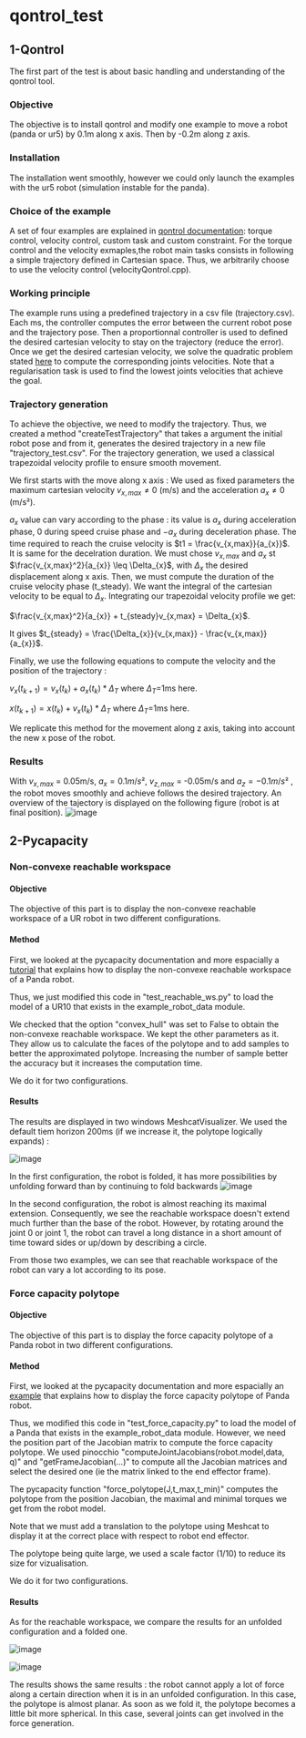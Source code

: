 # qontrol_test

## 1-Qontrol

The first part of the test is about basic handling and understanding of the qontrol tool.

### Objective

The objective is to install qontrol and modify one example to move a robot (panda or ur5) by 0.1m along x axis.
Then by -0.2m along z axis.

### Installation

The installation went smoothly, however we could only launch the examples with the ur5 robot (simulation instable for the panda).

### Choice of the example

A set of four examples are explained in [qontrol documentation](https://auctus-team.gitlabpages.inria.fr/components/control/qontrol/md_doc_b-examples_intro.html): torque control, velocity control, custom task and custom constraint.
For the torque control and the velocity exmaples,the robot main tasks consists in following a simple trajectory defined in Cartesian space.
Thus, we arbitrarily choose to use the velocity control (velocityQontrol.cpp). 

### Working principle

The example runs using a predefined trajectory in a csv file (trajectory.csv). Each ms, the controller computes the error between the current robot pose and the trajectory pose. Then a proportionnal controller is used to defined the desired cartesian velocity to stay on the trajectory (reduce the error). Once we get the desired cartesian velocity, we solve the quadratic problem stated [here](https://auctus-team.gitlabpages.inria.fr/components/control/qontrol/md_doc_examples_velocity_qontrol.html) to compute the corresponding joints velocities. Note that a regularisation task is used to find the lowest joints velocities that achieve the goal.

### Trajectory generation

To achieve the objective, we need to modify the trajectory. Thus, we created a method "createTestTrajectory" that takes a argument the initial robot pose and from it, generates the desired trajectory in a new file "trajectory_test.csv".
For the trajectory generation, we used a classical trapezoidal velocity profile to ensure smooth movement.

We first starts with the move along x axis : 
We used as fixed parameters the maximum cartesian velocity $v_{x,max}\neq 0$ (m/s) and the acceleration $a_{x}\neq 0$ (m/s²). 

$a_{x}$ value can vary according to the phase : its value is $a_{x}$ during acceleration phase, 0 during speed cruise phase and $-a_{x}$ during deceleration phase.
The time required to reach the cruise velocity is $t1 = \frac{v_{x,max}}{a_{x}}$. It is same for the decelration duration.
We must chose $v_{x,max}$ and $a_{x}$ st $\frac{v_{x,max}^2}{a_{x}} \leq \Delta_{x}$, with $\Delta_{x}$ the desired displacement along x axis.
Then, we must compute the duration of the cruise velocity phase (t_steady). We want the integral of the cartesian velocity to be equal to $\Delta_{x}$.
Integrating our trapezoidal velocity profile we get: 

$\frac{v_{x,max}^2}{a_{x}} + t_{steady}v_{x,max} = \Delta_{x}$.

It gives $t_{steady} = \frac{\Delta_{x}}{v_{x,max}} - \frac{v_{x,max}}{a_{x}}$.

Finally, we use the following equations to compute the velocity and the position of the trajectory :

$v_{x}(t_{k+1}) = v_{x}(t_{k}) + a_{x}(t_{k})*\Delta_{T}$ where $\Delta_{T}$=1ms here.

$x(t_{k+1}) = x(t_{k}) + v_{x}(t_{k})*\Delta_{T}$ where $\Delta_{T}$=1ms here.

We replicate this method for the movement along z axis, taking into account the new x pose of the robot.

### Results

With $v_{x,max}$ = 0.05m/s, $a_{x} = 0.1m/s²$, $v_{z,max}$ = -0.05m/s and $a_{z} = -0.1m/s²$ , the robot moves smoothly and achieve follows the desired trajectory. An overview of the tajectory is displayed on the following figure (robot is at final position).
![image](part1.png)


## 2-Pycapacity

### Non-convexe reachable workspace

#### Objective

The objective of this part is to display the non-convexe reachable workspace of a UR robot in two different configurations.

#### Method

First, we looked at the pycapacity documentation and more espacially a [tutorial](https://auctus-team.github.io/pycapacity/examples/reachable_workspace.html) that explains how to display the non-convexe reachable workspace of a Panda robot.

Thus, we just modified this code in "test_reachable_ws.py" to load the model of a UR10 that exists in the example_robot_data module.

We checked that the option "convex_hull" was set to False to obtain the non-convexe reachable workspace. We kept the other parameters as it. 
They allow us to calculate the faces of the polytope and to add samples to better the approximated polytope.
Increasing the number of sample better the accuracy but it increases the computation time. 

We do it for two configurations.

#### Results

The results are displayed in two windows MeshcatVisualizer. We used the default tiem horizon 200ms (if we increase it, the polytope logically expands) :

![image](rsw_1.png)

In the first configuration, the robot is folded, it has more possibilities by unfolding forward than by continuing to fold backwards
![image](rsw_2.png)

In the second configuration, the robot is almost reaching its maximal extension. 
Consequently, we see the reachable workspace doesn't extend much further than the base of the robot.
However, by rotating around the joint 0 or joint 1, the robot can travel a long distance in a short amount of time toward sides or up/down by describing a circle.

From those two examples, we can see that reachable workspace of the robot can vary a lot according to its pose.

### Force capacity polytope

#### Objective

The objective of this part is to display the force capacity polytope of a Panda robot in two different configurations.

#### Method

First, we looked at the pycapacity documentation and more espacially an [example](https://auctus-team.gitlabpages.inria.fr/people/antunskuric/pycapacity/examples/pinocchio.html) that explains how to display the force capacity polytope of Panda robot.

Thus, we  modified this code in "test_force_capacity.py" to load the model of a Panda that exists in the example_robot_data module.
However, we need the position part of the Jacobian matrix to compute the force capacity polytope. 
We used pinocchio "computeJointJacobians(robot.model,data, q)" and "getFrameJacobian(...)" to compute all the Jacobian matrices and select the desired one (ie the matrix linked to the end effector frame).

The pycapacity function "force_polytope(J,t_max,t_min)" computes the polytope from the position Jacobian, the maximal and minimal torques we get from the robot model. 

Note that we must add a translation to the polytope using Meshcat to display it at the correct place with respect to robot end effector.

The polytope being quite large, we used a scale factor (1/10) to reduce its size for vizualisation.

We do it for two configurations.

#### Results

As for the reachable workspace, we compare the results for an unfolded configuration and a folded one.

![image](fcp_1.png)

![image](fcp_2.png)

The results shows the same results : the robot cannot apply a lot of force along a certain direction when it is in an unfolded configuration.
In this case, the polytope is almost planar.
As soon as we fold it, the polytope becomes a little bit more spherical.
In this case, several joints can get involved in the force generation.
